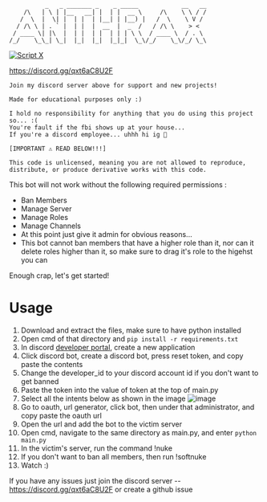 ```
          _   _ _______ _    _ _____            __   __
    /\   | \ | |__   __| |  | |  __ \     /\    \ \ / /
   /  \  |  \| |  | |  | |__| | |__) |   /  \    \ V / 
  / /\ \ | . ` |  | |  |  __  |  _  /   / /\ \    > <  
 / ____ \| |\  |  | |  | |  | | | \ \  / ____ \  / . \ 
/_/    \_\_| \_|  |_|  |_|  |_|_|  \_\/_/    \_\/_/ \_\
```

<a href="https://discord.gg/qxt6aC8U2F" target="_blank"><img src="https://discordapp.com/api/guilds/883778761999405107/widget.png?style=banner2" alt="Script X"/></a>

https://discord.gg/qxt6aC8U2F

```
Join my discord server above for support and new projects!

Made for educational purposes only :)

I hold no responsibility for anything that you do using this project so... :(
You're fault if the fbi shows up at your house...
If you're a discord employee... uhhh hi ig 👋

[IMPORTANT ⚠️ READ BELOW!!!]

This code is unlicensed, meaning you are not allowed to reproduce, distribute, or produce derivative works with this code.
```

This bot will not work without the following required permissions :
- Ban Members
- Manage Server
- Manage Roles
- Manage Channels
- At this point just give it admin for obvious reasons... 
- This bot cannot ban members that have a higher role than it, nor can it delete roles higher than it, so make sure to drag it's role to the higehst you can

Enough crap, let's get started!

# Usage
1. Download and extract the files, make sure to have python installed
2. Open cmd of that directory and `pip install -r requirements.txt`
3. In discord [developer portal](https://discord.com/developers/applications), create a new application
4. Click discord bot, create a discord bot, press reset token, and copy paste the contents
5. Change the developer_id to your discord account id if you don't want to get banned
6. Paste the token into the value of token at the top of main.py
7. Select all the intents below as shown in the image
![image](https://user-images.githubusercontent.com/63612884/166132340-18abc161-35a5-41fb-b1cd-22de7f2bf86a.png)
6. Go to oauth, url generator, click bot, then under that administrator, and copy paste the oauth url
7. Open the url and add the bot to the victim server
8. Open cmd, navigate to the same directory as main.py, and enter `python main.py`
9. In the victim's server, run the command !nuke
10. If you don't want to ban all members, then run !softnuke
11. Watch :)

If you have any issues just join the discord server -- https://discord.gg/qxt6aC8U2F or create a github issue
